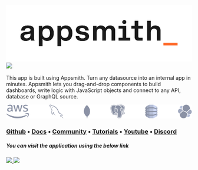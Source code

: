![](https://raw.githubusercontent.com/appsmithorg/appsmith/release/static/appsmith_logo_primary.png)
![](https://i.ibb.co/ykVh1dm/dashboard.jpg)

This app is built using Appsmith. Turn any datasource into an internal app in minutes. Appsmith lets you drag-and-drop components to build dashboards, write logic with JavaScript objects and connect to any API, database or GraphQL source.

![](https://raw.githubusercontent.com/appsmithorg/appsmith/release/static/images/integrations.png)

### [Github](https://github.com/appsmithorg/appsmith) • [Docs](https://docs.appsmith.com/?utm_source=github&utm_medium=social&utm_content=appsmith_docs&utm_campaign=null&utm_term=appsmith_docs) • [Community](https://community.appsmith.com/) • [Tutorials](https://github.com/appsmithorg/appsmith/tree/update/readme#tutorials) • [Youtube](https://www.youtube.com/appsmith) • [Discord](https://discord.gg/rBTTVJp)

##### You can visit the application using the below link

###### [![](https://assets.appsmith.com/git-sync/Buttons.svg) ](http://192.168.20.232:8080/applications/636064fbba1d4b14ce1527ca/pages/63642add1a9af369320a6c41) [![](https://assets.appsmith.com/git-sync/Buttons2.svg)](http://192.168.20.232:8080/applications/636064fbba1d4b14ce1527ca/pages/63642add1a9af369320a6c41/edit)
